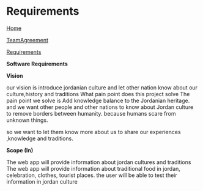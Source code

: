 # Requirements

[Home](./README.md) 

[TeamAgreement](./TeamAgreement.md)  

[Requirements](./requirements.md)  


**Software Requirements**


**Vision**

our vision is introduce jordanian culture and let other nation know about our culture,history and traditions 
What pain point does this project solve
The pain point we solve is Add knowledge balance to the Jordanian heritage. and we want other people and other nations to know about Jordan culture to remove borders between humanity. because humans scare from unknown things.

so we want to let them know more about us to share our experiences ,knowledge and traditions.

**Scope (In)**

The web app will provide information about jordan cultures and traditions 
The web app will provide information about traditional food in jordan, celebration, clothes, tourist places.
the user will be able to test their information in jordan culture 
